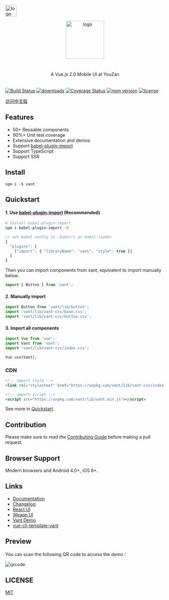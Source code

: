 <p>
    <a href="https://github.com/youzan/"><img alt="logo" width="36" height="36" src="https://img.yzcdn.cn/public_files/2017/02/09/e84aa8cbbf7852688c86218c1f3bbf17.png" alt="youzan">
    </a>
</p>
<p align="center">
    <img alt="logo" src="https://img.yzcdn.cn/public_files/2017/12/18/fd78cf6bb5d12e2a119d0576bedfd230.png" width="120" height="120" style="margin-bottom: 10px;">
</p>

<p align="center" style="margin: 30px 0 35px;">A Vue.js 2.0 Mobile UI at YouZan</p>

[![Build Status](https://travis-ci.org/youzan/vant.svg?branch=master)](https://travis-ci.org/youzan/vant)
[![downloads](https://img.shields.io/npm/dt/vant.svg)](https://www.npmjs.com/package/vant)
[![Coverage Status](https://img.shields.io/codecov/c/github/youzan/vant/dev.svg)](https://codecov.io/github/youzan/vant?branch=dev)
[![npm version](https://img.shields.io/npm/v/vant.svg?style=flat)](https://www.npmjs.com/package/vant)
[![license](https://img.shields.io/npm/l/vant.svg)](https://www.npmjs.com/package/vant)

[访问中文版](./README.zh-CN.md)

## Features

* 50+ Reusable components
* 90%+ Unit test coverage
* Extensive documentation and demos
* Support [babel-plugin-import](https://github.com/ant-design/babel-plugin-import)
* Support TypeScript
* Support SSR

## Install

```shell
npm i -S vant
```

## Quickstart

#### 1. Use [babel-plugin-import](https://github.com/ant-design/babel-plugin-import) (Recommended)

```bash
# Install babel-plugin-import
npm i babel-plugin-import -D
```

```js
// set babel config in .babelrc or babel-loader
{
  "plugins": [
    ["import", { "libraryName": "vant", "style": true }]
  ]
}
```

Then you can import components from vant, equivalent to import manually below.

```js
import { Button } from 'vant';
```

#### 2. Manually import

```js
import Button from 'vant/lib/button';
import 'vant/lib/vant-css/base.css';
import 'vant/lib/vant-css/button.css';
```

#### 3. Import all components

```js
import Vue from 'vue';
import Vant from 'vant';
import 'vant/lib/vant-css/index.css';

Vue.use(Vant);
```

### CDN

```html
<!-- import style -->
<link rel="stylesheet" href="https://unpkg.com/vant/lib/vant-css/index.css" />

<!-- import script -->
<script src="https://unpkg.com/vant/lib/vant.min.js"></script>
```

See more in [Quickstart](https://www.youzanyun.com/zanui/vant#/en-US/quickstart).

## Contribution

Please make sure to read the [Contributing Guide](./.github/CONTRIBUTING.md) before making a pull request.

## Browser Support

Modern browsers and Android 4.0+, iOS 6+.

## Links

* [Documentation](https://www.youzanyun.com/zanui/vant)
* [Changelog](https://www.youzanyun.com/zanui/vant#/en-US/changelog)
* [React UI](https://www.youzanyun.com/zanui/zent)
* [Weapp UI](https://github.com/youzan/zanui-weapp)
* [Vant Demo](https://github.com/youzan/vant-demo)
* [vue-cli-template-vant](https://github.com/youzan/vue-cli-template-vant)

## Preview

You can scan the following QR code to access the demo：

![qrcode](https://img.yzcdn.cn/v2/image/youzanyun/zanui/pc/zanui_vue_mobile_preview_03.png)

## LICENSE

[MIT](https://zh.wikipedia.org/wiki/MIT%E8%A8%B1%E5%8F%AF%E8%AD%89)
